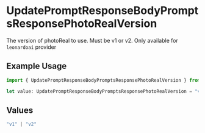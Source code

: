 # UpdatePromptResponseBodyPromptsResponsePhotoRealVersion

The version of photoReal to use. Must be v1 or v2. Only available for `leonardoai` provider

## Example Usage

```typescript
import { UpdatePromptResponseBodyPromptsResponsePhotoRealVersion } from "@orq-ai/node/models/operations";

let value: UpdatePromptResponseBodyPromptsResponsePhotoRealVersion = "v1";
```

## Values

```typescript
"v1" | "v2"
```